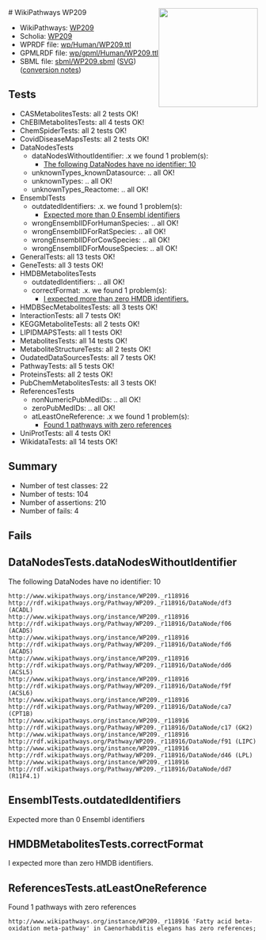 <img style="float: right; width: 200px" src="../logo.png" />
# WikiPathways WP209

* WikiPathways: [WP209](https://identifiers.org/wikipathways:WP209)
* Scholia: [WP209](https://scholia.toolforge.org/wikipathways/WP209)
* WPRDF file: [wp/Human/WP209.ttl](../wp/Human/WP209.ttl)
* GPMLRDF file: [wp/gpml/Human/WP209.ttl](../wp/gpml/Human/WP209.ttl)
* SBML file: [sbml/WP209.sbml](../sbml/WP209.sbml) ([SVG](../sbml/WP209.svg)) ([conversion notes](../sbml/WP209.txt))

## Tests
* CASMetabolitesTests: all 2 tests OK!
* ChEBIMetabolitesTests: all 4 tests OK!
* ChemSpiderTests: all 2 tests OK!
* CovidDiseaseMapsTests: all 2 tests OK!
* DataNodesTests
    * dataNodesWithoutIdentifier: .x we found 1 problem(s):
        * [The following DataNodes have no identifier: 10](#8792c490)
    * unknownTypes_knownDatasource: .. all OK!
    * unknownTypes: .. all OK!
    * unknownTypes_Reactome: .. all OK!
* EnsemblTests
    * outdatedIdentifiers: .x. we found 1 problem(s):
        * [Expected more than 0 Ensembl identifiers](#f44398b7)
    * wrongEnsemblIDForHumanSpecies: .. all OK!
    * wrongEnsemblIDForRatSpecies: .. all OK!
    * wrongEnsemblIDForCowSpecies: .. all OK!
    * wrongEnsemblIDForMouseSpecies: .. all OK!
* GeneralTests: all 13 tests OK!
* GeneTests: all 3 tests OK!
* HMDBMetabolitesTests
    * outdatedIdentifiers: .. all OK!
    * correctFormat: .x. we found 1 problem(s):
        * [I expected more than zero HMDB identifiers.](#ad154c1e)
* HMDBSecMetabolitesTests: all 3 tests OK!
* InteractionTests: all 7 tests OK!
* KEGGMetaboliteTests: all 2 tests OK!
* LIPIDMAPSTests: all 1 tests OK!
* MetabolitesTests: all 14 tests OK!
* MetaboliteStructureTests: all 2 tests OK!
* OudatedDataSourcesTests: all 7 tests OK!
* PathwayTests: all 5 tests OK!
* ProteinsTests: all 2 tests OK!
* PubChemMetabolitesTests: all 3 tests OK!
* ReferencesTests
    * nonNumericPubMedIDs: .. all OK!
    * zeroPubMedIDs: .. all OK!
    * atLeastOneReference: .x we found 1 problem(s):
        * [Found 1 pathways with zero references](#35eb778e)
* UniProtTests: all 4 tests OK!
* WikidataTests: all 14 tests OK!


## Summary

* Number of test classes: 22
* Number of tests: 104
* Number of assertions: 210
* Number of fails: 4

## Fails

<a name="8792c490" />

## DataNodesTests.dataNodesWithoutIdentifier

The following DataNodes have no identifier: 10
```
http://www.wikipathways.org/instance/WP209._r118916 http://rdf.wikipathways.org/Pathway/WP209._r118916/DataNode/df3 (ACADL)
http://www.wikipathways.org/instance/WP209._r118916 http://rdf.wikipathways.org/Pathway/WP209._r118916/DataNode/f06 (ACADS)
http://www.wikipathways.org/instance/WP209._r118916 http://rdf.wikipathways.org/Pathway/WP209._r118916/DataNode/fd6 (ACADS)
http://www.wikipathways.org/instance/WP209._r118916 http://rdf.wikipathways.org/Pathway/WP209._r118916/DataNode/dd6 (ACSL5)
http://www.wikipathways.org/instance/WP209._r118916 http://rdf.wikipathways.org/Pathway/WP209._r118916/DataNode/f9f (ACSL6)
http://www.wikipathways.org/instance/WP209._r118916 http://rdf.wikipathways.org/Pathway/WP209._r118916/DataNode/ca7 (CPT1B)
http://www.wikipathways.org/instance/WP209._r118916 http://rdf.wikipathways.org/Pathway/WP209._r118916/DataNode/c17 (GK2)
http://www.wikipathways.org/instance/WP209._r118916 http://rdf.wikipathways.org/Pathway/WP209._r118916/DataNode/f91 (LIPC)
http://www.wikipathways.org/instance/WP209._r118916 http://rdf.wikipathways.org/Pathway/WP209._r118916/DataNode/d46 (LPL)
http://www.wikipathways.org/instance/WP209._r118916 http://rdf.wikipathways.org/Pathway/WP209._r118916/DataNode/dd7 (R11F4.1)
```

<a name="f44398b7" />

## EnsemblTests.outdatedIdentifiers

Expected more than 0 Ensembl identifiers
<a name="ad154c1e" />

## HMDBMetabolitesTests.correctFormat

I expected more than zero HMDB identifiers.
<a name="35eb778e" />

## ReferencesTests.atLeastOneReference

Found 1 pathways with zero references
```
http://www.wikipathways.org/instance/WP209._r118916 'Fatty acid beta-oxidation meta-pathway' in Caenorhabditis elegans has zero references; 
```

